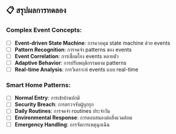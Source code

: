 ## 📋 สรุปผลการทดลอง

### Complex Event Concepts:
- [ ] **Event-driven State Machine**: การควบคุม state machine ด้วย events
- [ ] **Pattern Recognition**: การจดจำ patterns ของ events
- [ ] **Event Correlation**: การเชื่อมโยง events หลายตัว
- [ ] **Adaptive Behavior**: การปรับพฤติกรรมตาม patterns
- [ ] **Real-time Analysis**: การวิเคราะห์ events แบบ real-time

### Smart Home Patterns:
- [ ] **Normal Entry**: การเข้าบ้านปกติ
- [ ] **Security Breach**: การตรวจจับผู้บุกรุก
- [ ] **Daily Routines**: การจดจำ routines ประจำวัน
- [ ] **Environmental Response**: การตอบสนองต่อสิ่งแวดล้อม
- [ ] **Emergency Handling**: การจัดการเหตุฉุกเฉิน
